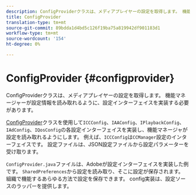```yaml
---
description: ConfigProviderクラスは、メディアプレイヤーの設定を取得します。 機能マネージャーが設定情報を読み取れるように、設定インターフェイスを実装する必要があります。
title: ConfigProvider
translation-type: tm+mt
source-git-commit: 89bdda1d4bd5c126f19ba75a819942df901183d1
workflow-type: tm+mt
source-wordcount: '154'
ht-degree: 0%

---
```



# ConfigProvider {#configprovider}

ConfigProviderクラスは、メディアプレイヤーの設定を取得します。 機能マネージャーが設定情報を読み取れるように、設定インターフェイスを実装する必要があります。

[ConfigProvider](https://help.adobe.com/en_US/primetime/api/reference_implementation/android/javadoc/com/adobe/primetime/reference/config/ConfigProvider.html)クラスを使用して`ICCConfig`、`IAAConfig`、`IPlaybackConfig`、`IAdConfig`、`IQosConfig`の各設定インターフェイスを実装し、機能マネージャが設定を読み取れるようにします。 例えば、`ICCConfig`は`CCManager`設定のインターフェイスです。 設定ファイルは、JSON設定ファイルから設定パラメーターを受け取ります。

`ConfigProvider.java`ファイルは、Adobeが設定インターフェイスを実装した例です。 `SharedPreferences`から設定を読み取り、そこに設定が保存されます。 組織で機能するあらゆる方法で設定を保存できます。 config実装は、設定ソースのラッパーを提供します。
